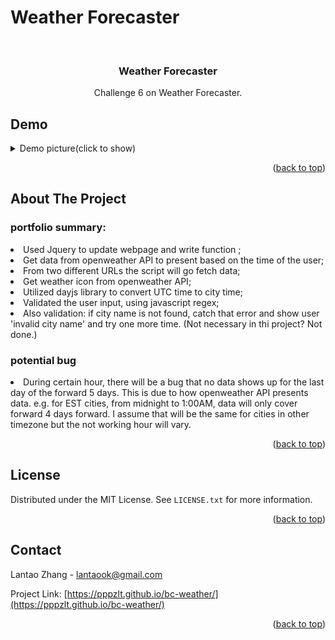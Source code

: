
# Weather Forecaster


<!-- PROJECT LOGO -->
<br />
<div align="center">
  <h3 align="center">Weather Forecaster</h3>
 
  <p align="center">
    Challenge 6 on Weather Forecaster.

  </p>
</div>



## Demo
 <details>
  <summary>Demo picture(click to show)</summary>
<img src="./assets/img/screenshot.jpg" alt="demo">
</details>
<p align="right">(<a href="#readme-top">back to top</a>)</p>

<!-- ABOUT THE PROJECT -->
## About The Project


### portfolio summary:
<li>Used Jquery to update webpage and write function ;
<li>Get data from openweather API to present based on the time of the user;
<li>From two different URLs the script will go fetch data;
<li>Get weather icon from openweather API;
<li>Utilized dayjs library to convert UTC time to city time;
<li>Validated the user input, using javascript regex;
<li>Also validation: if city name is not found, catch that error and show user 'invalid city name' and try one more time. (Not necessary in thi project? Not done.)

### potential bug
<li>During certain hour, there will be a bug that no data shows up for the last day of the forward 5 days. This is due to how openweather API presents data. e.g. for EST cities, from midnight to 1:00AM, data will only cover forward 4 days forward. I assume that will be the same for cities in other timezone but the not working hour will vary.


<p align="right">(<a href="#readme-top">back to top</a>)</p>





<!-- LICENSE -->
## License

Distributed under the MIT License. See `LICENSE.txt` for more information.

<p align="right">(<a href="#readme-top">back to top</a>)</p>



<!-- CONTACT -->
## Contact

Lantao Zhang - lantaook@gmail.com

Project Link: [https://pppzlt.github.io/bc-weather/](https://pppzlt.github.io/bc-weather/)

<p align="right">(<a href="#readme-top">back to top</a>)</p>

